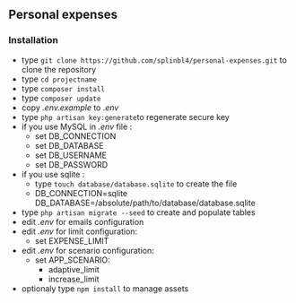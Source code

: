 ## Personal expenses

### Installation ### 
* type `git clone https://github.com/splinbl4/personal-expenses.git` to clone the repository 
* type `cd projectname`
* type `composer install`
* type `composer update`
* copy *.env.example* to *.env*
* type `php artisan key:generate`to regenerate secure key
* if you use MySQL in *.env* file :
   * set DB_CONNECTION
   * set DB_DATABASE
   * set DB_USERNAME
   * set DB_PASSWORD
* if you use sqlite :
   * type `touch database/database.sqlite` to create the file
   * DB_CONNECTION=sqlite
     DB_DATABASE=/absolute/path/to/database/database.sqlite
* type `php artisan migrate --seed` to create and populate tables
* edit *.env* for emails configuration
* edit *.env* for limit configuration:
    * set EXPENSE_LIMIT
* edit *.env* for scenario configuration:
    * set APP_SCENARIO:
        * adaptive_limit
        * increase_limit    
* optionaly type `npm install` to manage assets